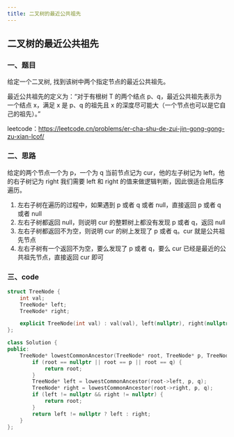 ```yaml
---
title: 二叉树的最近公共祖先
---
```


## 二叉树的最近公共祖先

### 一、题目

给定一个二叉树, 找到该树中两个指定节点的最近公共祖先。

最近公共祖先的定义为：“对于有根树 T 的两个结点 p、q，最近公共祖先表示为一个结点 x，满足 x 是 p、q 的祖先且 x 的深度尽可能大（一个节点也可以是它自己的祖先）。”

leetcode：https://leetcode.cn/problems/er-cha-shu-de-zui-jin-gong-gong-zu-xian-lcof/

### 二、思路

给定的两个节点一个为 p，一个为 q
当前节点记为 cur，他的左子树记为 left，他的右子树记为 right
我们需要 left 和 right 的值来做逻辑判断，因此很适合用后序遍历。

1. 左右子树在遍历的过程中，如果遇到 p 或者 q 或者 null，直接返回 p 或者 q 或者 null
2. 左右子树都返回 null，则说明 cur 的整颗树上都没有发现 p 或者 q，返回 null
3. 左右子树都返回不为空，则说明 cur 的树上发现了 p 或者 q。cur 就是公共祖先节点
4. 左右子树有一个返回不为空，要么发现了 p 或者 q，要么 cur 已经是最近的公共祖先节点，直接返回 cur 即可

### 三、code

```c++
struct TreeNode {
    int val;
    TreeNode* left;
    TreeNode* right;

    explicit TreeNode(int val) : val(val), left(nullptr), right(nullptr) {}
};

class Solution {
public:
    TreeNode* lowestCommonAncestor(TreeNode* root, TreeNode* p, TreeNode* q) {
        if (root == nullptr || root == p || root == q) {
            return root;
        }
        TreeNode* left = lowestCommonAncestor(root->left, p, q);
        TreeNode* right = lowestCommonAncestor(root->right, p, q);
        if (left != nullptr && right != nullptr) {
            return root;
        }
        return left != nullptr ? left : right;
    }
};
```


